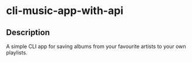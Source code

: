 # cli-music-app-with-api

## Description

A simple CLI app for saving albums from your favourite artists to your own playlists.
